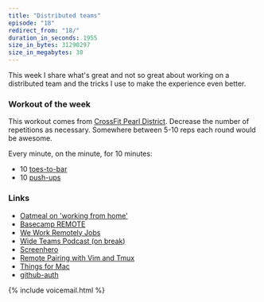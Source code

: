 ```yaml
---
title: "Distributed teams"
episode: "18"
redirect_from: "18/"
duration_in_seconds: 1955
size_in_bytes: 31290297
size_in_megabytes: 30
---
```


This week I share what's great and not so great about working on a distributed team and the tricks I use to make the experience even better.

### Workout of the week

This workout comes from [CrossFit Pearl District](http://crossfitpd.com/2014/11/11-21-14-wod/). Decrease the number of repetitions as necessary. Somewhere between 5-10 reps each round would be awesome.

Every minute, on the minute, for 10 minutes:

- 10 [toes-to-bar](https://www.youtube.com/watch?v=IJZpz5C1dAA)
- 10 [push-ups](https://www.youtube.com/watch?v=M1IfJmVjKW0)

### Links

- [Oatmeal on 'working from home'](http://theoatmeal.com/comics/working_home)
- [Basecamp REMOTE](http://37signals.com/remote)
- [We Work Remotely Jobs](https://weworkremotely.com)
- [Wide Teams Podcast (on break)](http://www.wideteams.com/category/podcast)
- [Screenhero](https://screenhero.com)
- [Remote Pairing with Vim and Tmux](http://youtu.be/9jzWDr24UHQ?t=30m53s)
- [Things for Mac](https://culturedcode.com/things)
- [github-auth](https://github.com/chrishunt/github-auth)

{% include voicemail.html %}
